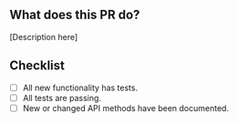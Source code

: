 ## What does this PR do?

[Description here]

## Checklist

- [ ] All new functionality has tests.
- [ ] All tests are passing.
- [ ] New or changed API methods have been documented.
